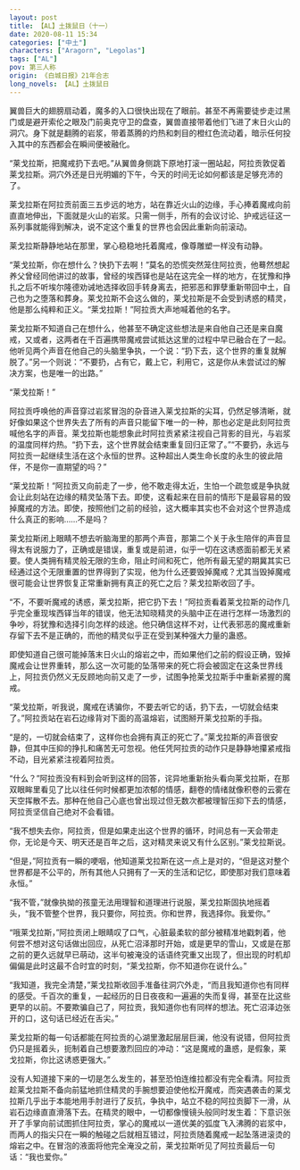 ```yaml
---
layout: post
title: 【AL】土拨鼠日（十一）
date: 2020-08-11 15:34
categories: ["中土"]
characters: ["Aragorn", "Legolas"]
tags: ["AL"]
pov: 第三人称
origin: 《白城日报》21年合志
long_novels: 【AL】土拨鼠日
---
```


翼兽巨大的翅膀扇动着，魔多的入口很快出现在了眼前。甚至不再需要徒步走过黑门或是避开索伦之眼及门前奥克守卫的盘查，翼兽直接带着他们飞进了末日火山的洞穴。身下就是翻腾的岩浆，带着蒸腾的灼热和刺目的橙红色流动着，暗示任何投入其中的东西都会在瞬间便被融化。

“莱戈拉斯，把魔戒扔下去吧。”从翼兽身侧跳下原地打滚一圈站起，阿拉贡敦促着莱戈拉斯。洞穴外还是日光明媚的下午，今天的时间无论如何都该是足够充沛的了。

莱戈拉斯在阿拉贡前面三五步远的地方，站在靠近火山的边缘，手心捧着魔戒向前直直地伸出，下面就是火山的岩浆。只需一侧手，所有的会议讨论、护戒远征这一系列事就能得到解决，说不定这个重复的世界也会因此重新向前滚动。

莱戈拉斯静静地站在那里，掌心稳稳地托着魔戒，像尊雕塑一样没有动静。

“莱戈拉斯，你在想什么？快扔下去啊！”莫名的恐慌突然笼住阿拉贡，他蓦然想起养父曾经同他讲过的故事，曾经的埃西铎也是站在这完全一样的地方，在犹豫和挣扎之后不听埃尔隆德劝诫地选择收回手转身离去，把邪恶和罪孽重新带回中土，自己也为之堕落和葬身。莱戈拉斯不会这么做的，莱戈拉斯是不会受到诱惑的精灵，他是那么纯粹和正义。“莱戈拉斯！”阿拉贡大声地喊着他的名字。

莱戈拉斯不知道自己在想什么，他甚至不确定这些想法是来自他自己还是来自魔戒，又或者，这两者在千百遍携带魔戒尝试抵达这里的过程中早已融合在了一起。他听见两个声音在他自己的头脑里争执，一个说：“扔下去，这个世界的重复就解脱了。”另一个则说：“不要扔，占有它，戴上它，利用它，这是你从未尝试过的解决方案，也是唯一的出路。”

“莱戈拉斯！”

阿拉贡呼唤他的声音穿过岩浆冒泡的杂音进入莱戈拉斯的尖耳，仍然足够清晰，就好像如果这个世界失去了所有的声音只能留下唯一的一种，那也必定是此刻阿拉贡喊他名字的声音。莱戈拉斯也能想象此时阿拉贡紧紧注视自己背影的目光，与岩浆的温度同样灼热。“扔下去，这个世界就会结束重复回归正常了。”“不要扔，永远与阿拉贡一起继续生活在这个永恒的世界。这种超出人类生命长度的永生的彼此陪伴，不是你一直期望的吗？”

“莱戈拉斯！”阿拉贡又向前走了一步，他不敢走得太近，生怕一个疏忽或是争执就会让此刻站在边缘的精灵坠落下去。即使，这看起来在目前的情形下是最容易的毁掉魔戒的方法。即使，按照他们之前的经验，这大概率其实也不会对这个世界造成什么真正的影响……不是吗？

莱戈拉斯闭上眼睛不想去听脑海里的那两个声音，那第二个关于永生陪伴的声音显得太有说服力了，正确或是错误，重复或是前进，似乎一切在这诱惑面前都无关紧要。使人类拥有精灵般无限的生命，阻止时间和死亡，他所有最无望的期冀其实已经通过这个无限重置的世界得到了实现，他为什么还要毁掉魔戒？尤其当毁掉魔戒很可能会让世界恢复正常重新拥有真正的死亡之后？莱戈拉斯收回了手。

“不，不要听魔戒的诱惑，莱戈拉斯，把它扔下去！”阿拉贡看着莱戈拉斯的动作几乎完全重现埃西铎当年的错误，他无法知晓精灵的头脑中正在进行怎样一场激烈的争吵，将犹豫和选择引向怎样的歧途。他只确信这样不对，让代表邪恶的魔戒重新存留下去不是正确的，而他的精灵似乎正在受到某种强大力量的蛊惑。

即使知道自己很可能掉落末日火山的熔岩之中，而如果他们之前的假设正确，毁掉魔戒会让世界重转，那么这一次可能的坠落带来的死亡将会被固定在这条世界线上，阿拉贡仍然义无反顾地向前又走了一步，试图争抢莱戈拉斯手中重新紧握的魔戒。

“莱戈拉斯，听我说，魔戒在诱骗你，不要去听它的话，扔下去，一切就会结束了。”阿拉贡站在岩石边缘背对下面的高温熔岩，试图掰开莱戈拉斯的手指。

“是的，一切就会结束了，这样你也会拥有真正的死亡了。”莱戈拉斯的声音很安静，但其中压抑的挣扎和痛苦无可忽视。他任凭阿拉贡的动作只是静静地攥紧戒指不动，目光紧紧注视着阿拉贡。

“什么？”阿拉贡没有料到会听到这样的回答，诧异地重新抬头看向莱戈拉斯，在那双眼眸里看见了比以往任何时候都更加浓郁的情感，翻卷的情绪就像积卷的云雾在天空挥散不去。那种在他自己心底也曾出现过但无数次都被理智压抑下去的情感，阿拉贡坚信自己绝对不会看错。

“我不想失去你，阿拉贡，但是如果走出这个世界的循环，时间总有一天会带走你，无论是今天、明天还是百年之后，这对精灵来说又有什么区别。”莱戈拉斯说。

“但是，”阿拉贡有一瞬的哽咽，他知道莱戈拉斯在这一点上是对的，“但是这对整个世界都是不公平的，所有其他人只拥有了一天的生活和记忆，即使那对我们意味着永恒。”

“我不管，”就像执拗的孩童无法用理智和道理进行说服，莱戈拉斯固执地摇着头，“我不管整个世界，我只要你，阿拉贡。你和世界，我选择你。我爱你。”

“哦莱戈拉斯，”阿拉贡闭上眼睛叹了口气，心脏最柔软的部分被精准地戳刺着，他何尝不想对这句话做出回应，从死亡沼泽那时开始，或是更早的雪山，又或是在那之前的更久远就早已萌动，这半句被淹没的话语终究重又出现了，但出现的时机却偏偏是此时这最不合时宜的时刻，“莱戈拉斯，你不知道你在说什么。”

“我知道，我完全清楚，”莱戈拉斯收回手准备往洞穴外走，“而且我知道你也有同样的感受。千百次的重复，一起经历的日日夜夜和一遍遍的失而复得，甚至在比这些更早的以前。不要欺骗自己了，阿拉贡，我知道你也有同样的想法。死亡沼泽边张开的口，这句话已经近在舌尖。”

莱戈拉斯的每一句话都能在阿拉贡的心湖里激起层层巨澜，他没有说错，但阿拉贡仍只是摇着头，扼制着自己想要激烈回应的冲动：“这是魔戒的蛊惑，是假象，莱戈拉斯，你比这诱惑更强大。”

没有人知道接下来的一切是怎么发生的，甚至恐怕连维拉都没有完全看清。阿拉贡趁莱戈拉斯不备向前猛地抓住精灵的手腕想要迫使他松开魔戒，而突遇袭击的莱戈拉斯几乎出于本能地用手肘进行了反抗，争执中，站立不稳的阿拉贡脚下一滑，从岩石边缘直直滑落下去。在精灵的眼中，一切都像慢镜头般同时发生着：下意识张开了手掌向前试图抓住阿拉贡，掌心的魔戒以一道优美的弧度飞入沸腾的岩浆中，而两人的指尖只在一瞬的触碰之后就相互错过，阿拉贡随着魔戒一起坠落进滚烫的熔岩之中。在冒泡的液面将他完全淹没之前，莱戈拉斯听见了阿拉贡最后一句话：“我也爱你。”

<br>
